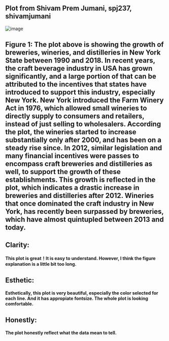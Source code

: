 ## Plot from Shivam Prem Jumani, spj237, shivamjumani
![image](https://github.com/asilayi/PUI2018_ab8131/blob/master/HW9_ab8131/growth-in-liquor-establishments.png)
## Figure 1: The plot above is showing the growth of breweries, wineries, and distilleries in New York State between 1990 and 2018. In recent years, the craft beverage industry in USA has grown significantly, and a large portion of that can be attributed to the incentives that states have introduced to support this industry, especially New York. New York introduced the Farm Winery Act in 1976, which allowed small wineries to directly supply to consumers and retailers, instead of just selling to wholesalers. According the plot, the wineries started to increase substantially only after 2000, and has been on a steady rise since. In 2012, similar legislation and many financial incentives were passes to encompass craft breweries and distilleries as well, to support the growth of these establishments. This growth is reflected in the plot, which indicates a drastic increase in breweries and distilleries after 2012. Wineries that once dominated the craft industry in New York, has recently been surpassed by breweries, which have almost quintupled between 2013 and today.

## Clarity:
#### This plot is great！It is easy to understand. However, I think the figure explanation is a little bit too long. 

## Esthetic:
#### Esthetically, this plot is very beautiful, especially the color selected for each line. And it has appropiate fontsize. The whole plot is looking comfortable.

## Honestly:
#### The plot honestly reflect what the data mean to tell.
